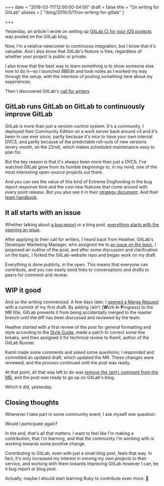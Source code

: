 +++
date = "2016-03-11T12:00:00-04:00"
draft = false
title = "On writing for GitLab"
aliases = [ "/blog/2016/3/11/on-writing-for-gitlab" ]

+++

Yesterday, an article I wrote on setting up [GitLab CI for your iOS projects](https://about.gitlab.com/2016/03/10/setting-up-gitlab-ci-for-ios-projects/) was posted on the GitLab blog.

Now, I'm a relative newcomer to continuous integration, but I know that it's valuable. And I also know that GitLab's feature is free, regardless of whether your project is public or private.

I also know that the best way to learn something is to show someone else how to do it—so I launched BBEdit and took notes as I worked my way through the setup, with the intention of posting something here about my experiences.

Then I discovered GitLab's [call for writers](https://about.gitlab.com/2016/01/26/call-for-writers/).

## GitLab runs GitLab on GitLab to continuously improve GitLab

GitLab is more than just a version-control system. It's a community. I deployed their Community Edition on a work server back around v3 and it's been in use ever since, partly because it's nice to have your own internal DVCS, and partly because of the predictable roll-outs of new versions (every month, on the 22nd), which makes scheduled maintenance easy to plan for.

But the key reason is that it's always been more than just a DVCS. I've watched GitLab grow from its humble beginnings to, in my mind, one of the most interesting open-source projects out there.

And you can see the value of this kind of Extreme Dogfooding in the bug report response time and the cool new features that come around with every point release. But you also see it in their [strategy document](https://about.gitlab.com/strategy/). And their [team handbook](https://about.gitlab.com/handbook/).

## It all starts with an issue

Whether talking about [a bug report](https://gitlab.com/gitlab-org/gitlab-ce/issues/12712) or a blog post, [everything starts with the opening an issue](https://about.gitlab.com/2016/03/03/start-with-an-issue/).

After applying to their call for writers, I heard back from Heather, GitLab's Developer Marketing Manager, who assigned me to [an issue on the topic](https://gitlab.com/gitlab-com/blog-posts/issues/29). I proposed an outline of the post, and after some discussion and clarification on the topic, I forked the GitLab-website repo and began work on my draft.

Everything is done publicly, in the open. This means that everyone can contribute, and you can easily send links to conversations and drafts to peers for comment and review.

## WIP it good

And so the writing commenced. A few days later, I [opened a Merge Request](https://gitlab.com/gitlab-com/www-gitlab-com/merge_requests/1567) with a commit of my first draft. By adding `[WIP]` (**W**ork **I**n **P**rogress) to the MR title, GitLab prevents it from being accidentally merged to the master branch until the diff has been discussed and reviewed by the team.

Heather started with a first review of the post for general formatting and style according to the [Style Guide](https://gitlab.com/gitlab-com/blog-posts/blob/master/STYLEGUIDE.md), made a patch to correct some line breaks, and then assigned it for technical review to Kamil, author of the GitLab Runner.

Kamil made some comments and asked some questions; I responded and committed an updated draft, which updated the MR. These changes were reviewed, and the process continued until the post was ready.

At that point, all that was left to do was [remove the `[WIP]` comment from the MR](https://gitlab.com/gitlab-com/www-gitlab-com/merge_requests/1567#note_4185659), and the post was ready to go up on GitLab's blog.

Which it did, yesterday.

## Closing thoughts

Whenever I take part in some community event, I ask myself one question:

Would I participate again?

In the end, that's all that matters. I want to feel like I'm making a contribution, that I'm learning, and that the community I'm working with is working towards some positive change.

Contributing to GitLab, even with just a small blog post, feels that way. In fact, it's only increased my interest in moving my own projects to their service, and working with them towards improving GitLab however I can, be it bug report or blog post.

Actually, maybe I should start learning Ruby to contribute even more. 🤔